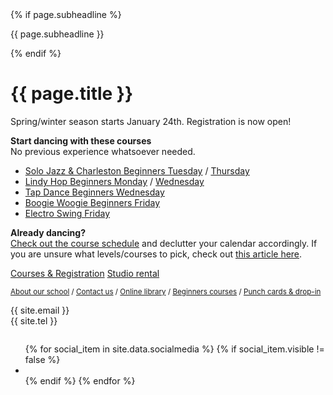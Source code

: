<div itemprop="name">
  <div class="medium-10 xlarge-7 text-right">
  {% if page.subheadline %}<p class="subheadline">{{ page.subheadline }}</p>{% endif %}
  </div>
  <h1>{{ page.title }}</h1>
</div>

<div class="medium-10 xlarge-8" markdown="1">
Spring/winter season starts January 24th.  
Registration is now open!

**Start dancing with these courses**  
No previous experience whatsoever needed.
<ul>
<li><a href="https://portal.blackpepperswing.com/courses/22l6qma5aoiihu5g7bjsk7modm">Solo Jazz & Charleston Beginners Tuesday</a> / <a href="https://portal.blackpepperswing.com/courses/2jdd9gm0r3n9mrgq9hs6rtj7f8">Thursday</a></li>
<li><a href="https://portal.blackpepperswing.com/courses/57p242v41en96e0gqs0rpkkkat">Lindy Hop Beginners Monday</a> / <a href="https://portal.blackpepperswing.com/courses/52mq51odmhnic5lava4rmb7ona">Wednesday</a></li>
<li><a href="https://portal.blackpepperswing.com/courses/1iltencvpli6optml0gl0eedj7">Tap Dance Beginners Wednesday</a></li>
<li><a href="https://portal.blackpepperswing.com/courses/4vsekklf1gph2cp7n5ajb0aqhd">Boogie Woogie Beginners Friday</a></li>
<li><a href="https://portal.blackpepperswing.com/courses/6nkn82to76js9mrc5qglta0sdr">Electro Swing Friday</a></li>
</ul>

**Already dancing?**  
<a href="{{ site.baseurl }}/courses" class="">Check out the course schedule</a> and declutter your calendar accordingly. If you are unsure what levels/courses to pick, check out <a href="https://blackpepperswing.freshdesk.com/en/support/solutions/articles/42000082224-which-courses-should-i-pick-" target="_blank">this article here</a>.

</div>

<div class="button-group t30">
  <a href="/courses" class="button">Courses & Registration</a>
  <a href="/studio-rental" class="button secondary">Studio rental</a>
</div>
<p class="t-15">
  <small>
    <a href="/about-us" class="secondary">About our school</a> / 
    <a href="/contact" class="secondary">Contact us</a> / 
    <a href="https://library.blackpepperswing.com/" target="_blank" class="secondary">Online library</a> / 
    <a href="/courses-for-beginners" class="secondary">Beginners courses</a> / 
    <a href="/punch-cards" class="secondary">Punch cards & drop-in</a>
  </small>
</p>

<p class="text-center t30">
  {{ site.email }}<br>
  {{ site.tel }}
</p>

<div class="text-center t15">
  <ul class="inline-list social-icons" style="display: inline-block;">
    {% for social_item in site.data.socialmedia %}
    {% if social_item.visible != false %}
    <li><a href="{{ social_item.url }}" target="_blank" class="{{ social_item.class }}" title="{{ social_item.title }}"></a></li>
    {% endif %}
    {% endfor %}
  </ul>
</div>

